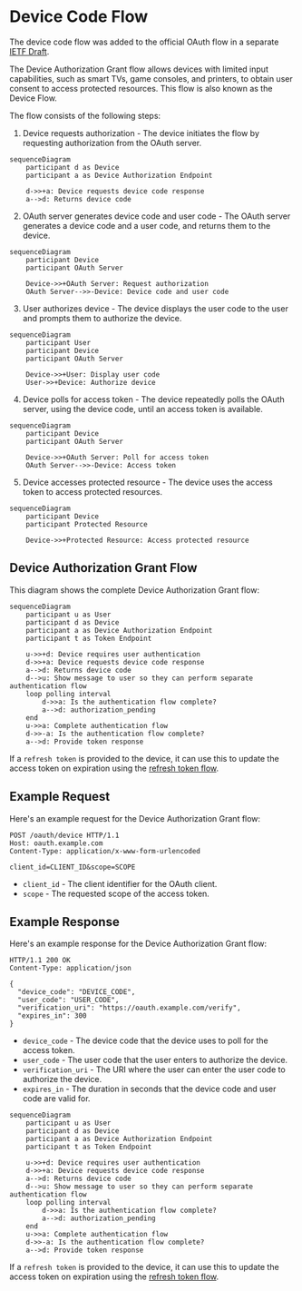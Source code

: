 # Device Code Flow

The device code flow was added to the official OAuth flow in a separate [IETF Draft](https://tools.ietf.org/html/draft-ietf-oauth-device-flow-07).

The Device Authorization Grant flow allows devices with limited input capabilities, such as smart TVs, game consoles, and printers, to obtain user consent to access protected resources. This flow is also known as the Device Flow.

The flow consists of the following steps:

1. Device requests authorization - The device initiates the flow by requesting authorization from the OAuth server.

```mermaid
sequenceDiagram
    participant d as Device
    participant a as Device Authorization Endpoint

    d->>+a: Device requests device code response
    a-->d: Returns device code
```

2. OAuth server generates device code and user code - The OAuth server generates a device code and a user code, and returns them to the device.

```mermaid
sequenceDiagram
    participant Device
    participant OAuth Server

    Device->>+OAuth Server: Request authorization
    OAuth Server-->>-Device: Device code and user code
```

3. User authorizes device - The device displays the user code to the user and prompts them to authorize the device.

```mermaid
sequenceDiagram
    participant User
    participant Device
    participant OAuth Server

    Device->>+User: Display user code
    User->>+Device: Authorize device
```

4. Device polls for access token - The device repeatedly polls the OAuth server, using the device code, until an access token is available.

```mermaid
sequenceDiagram
    participant Device
    participant OAuth Server

    Device->>+OAuth Server: Poll for access token
    OAuth Server-->>-Device: Access token
```

5. Device accesses protected resource - The device uses the access token to access protected resources.

```mermaid
sequenceDiagram
    participant Device
    participant Protected Resource

    Device->>+Protected Resource: Access protected resource
```

## Device Authorization Grant Flow

This diagram shows the complete Device Authorization Grant flow:

```mermaid
sequenceDiagram
    participant u as User
    participant d as Device
    participant a as Device Authorization Endpoint
    participant t as Token Endpoint

    u->>+d: Device requires user authentication
    d->>+a: Device requests device code response
    a-->d: Returns device code
    d-->u: Show message to user so they can perform separate authentication flow
    loop polling interval
        d->>a: Is the authentication flow complete?
        a-->d: authorization_pending
    end
    u->>a: Complete authentication flow
    d->>-a: Is the authentication flow complete?
    a-->d: Provide token response
```

If a ```refresh token``` is provided to the device, it can use this to update the access token on expiration using the [refresh token flow](./refresh.md).

## Example Request

Here's an example request for the Device Authorization Grant flow:

```http
POST /oauth/device HTTP/1.1
Host: oauth.example.com
Content-Type: application/x-www-form-urlencoded

client_id=CLIENT_ID&scope=SCOPE
```

- `client_id` - The client identifier for the OAuth client.
- `scope` - The requested scope of the access token.

## Example Response

Here's an example response for the Device Authorization Grant flow:

```http
HTTP/1.1 200 OK
Content-Type: application/json

{
  "device_code": "DEVICE_CODE",
  "user_code": "USER_CODE",
  "verification_uri": "https://oauth.example.com/verify",
  "expires_in": 300
}
```

- `device_code` - The device code that the device uses to poll for the access token.
- `user_code` - The user code that the user enters to authorize the device.
- `verification_uri` - The URI where the user can enter the user code to authorize the device.
- `expires_in` - The duration in seconds that the device code and user code are valid for.

```mermaid
sequenceDiagram
    participant u as User
    participant d as Device
    participant a as Device Authorization Endpoint
    participant t as Token Endpoint

    u->>+d: Device requires user authentication
    d->>+a: Device requests device code response
    a-->d: Returns device code
    d-->u: Show message to user so they can perform separate authentication flow
    loop polling interval
        d->>a: Is the authentication flow complete?
        a-->d: authorization_pending
    end
    u->>a: Complete authentication flow
    d->>-a: Is the authentication flow complete?
    a-->d: Provide token response
```

If a ```refresh token``` is provided to the device, it can use this to update the access token on expiration using the [refresh token flow](./refresh.md).
